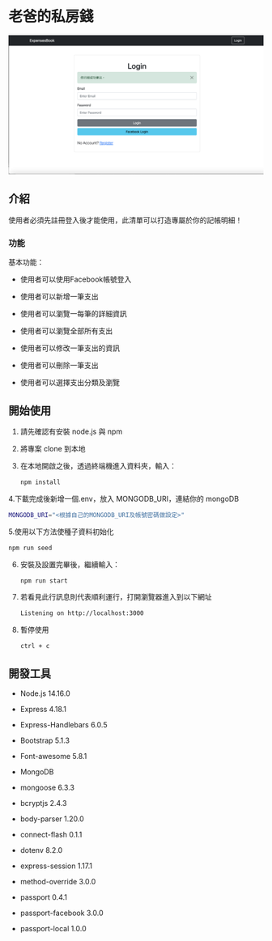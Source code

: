 # 老爸的私房錢
![Restaurant List](./public/image/readmeImg.png)

## 介紹
使用者必須先註冊登入後才能使用，此清單可以打造專屬於你的記帳明細！
### 功能

基本功能：

- 使用者可以使用Facebook帳號登入
- 使用者可以新增一筆支出
- 使用者可以瀏覽一每筆的詳細資訊
- 使用者可以瀏覽全部所有支出
- 使用者可以修改一筆支出的資訊
- 使用者可以刪除一筆支出

- 使用者可以選擇支出分類及瀏覽

## 開始使用

1. 請先確認有安裝 node.js 與 npm
2. 將專案 clone 到本地
3. 在本地開啟之後，透過終端機進入資料夾，輸入：

   ```bash
   npm install
   ```
4.下載完成後新增一個.env，放入 MONGODB_URI，連結你的 mongoDB

   ```bash
   MONGODB_URI="<根據自己的MONGODB_URI及帳號密碼做設定>"
   ```

5.使用以下方法使種子資料初始化
   ```bash
   npm run seed
   ```

6. 安裝及設置完畢後，繼續輸入：

   ```bash
   npm run start
   ```

7. 若看見此行訊息則代表順利運行，打開瀏覽器進入到以下網址

   ```bash
   Listening on http://localhost:3000
   ```

8. 暫停使用

   ```bash
   ctrl + c
   ```
## 開發工具

- Node.js 14.16.0
- Express 4.18.1
- Express-Handlebars 6.0.5

- Bootstrap 5.1.3
- Font-awesome 5.8.1

- MongoDB
- mongoose 6.3.3
- bcryptjs 2.4.3
- body-parser 1.20.0
- connect-flash 0.1.1
- dotenv 8.2.0    
- express-session 1.17.1
- method-override 3.0.0

- passport 0.4.1
- passport-facebook 3.0.0
- passport-local 1.0.0
